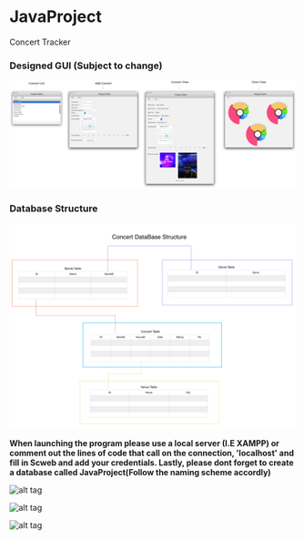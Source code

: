 # JavaProject
Concert Tracker 

### **Designed GUI (Subject to change)**
![alt text](Concert_UI.png "Designed GUI")

### **Database Structure**
![alt text](DataBase_Structure.png "Designed Database Structure")


**When launching the program please use a local server (I.E XAMPP) or comment out the lines of code that call on the connection, 'localhost' and fill in Scweb and add your credentials. Lastly, please dont forget to create a database called JavaProject(Follow the naming scheme accordly)**


![alt tag](https://user-images.githubusercontent.com/23283400/34924511-cd3af300-f971-11e7-87fa-f20bffcf186c.png)

![alt tag](https://user-images.githubusercontent.com/23283400/34924512-cea708aa-f971-11e7-871d-613ffecfba8b.png)

![alt tag](https://user-images.githubusercontent.com/23283400/34924513-d12fe844-f971-11e7-982b-2b8194598282.png)



